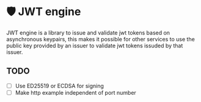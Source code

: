 # 🛡️ JWT engine

JWT engine is a library to issue and validate jwt tokens based on asynchronous keypairs, this makes it possible for other services to use the public key provided by an issuer to validate jwt tokens issuded by that issuer.

## TODO

- [ ] Use ED25519 or ECDSA for signing
- [ ] Make http example independent of port number
